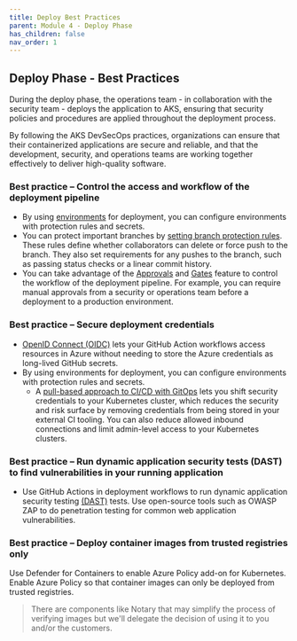 ```yaml
---
title: Deploy Best Practices
parent: Module 4 - Deploy Phase
has_children: false
nav_order: 1
---
```


## Deploy Phase - Best Practices
During the deploy phase, the operations team - in collaboration with the security team - deploys the application to AKS, ensuring that security policies and procedures are applied throughout the deployment process.

By following the AKS DevSecOps practices, organizations can ensure that their containerized applications are secure and reliable, and that the development, security, and operations teams are working together effectively to deliver high-quality software.


### **Best practice – Control the access and workflow of the deployment pipeline**
- By using [environments](https://docs.github.com/actions/deployment/targeting-different-environments/using-environments-for-deployment) for deployment, you can configure environments with protection rules and secrets.
- You can protect important branches by [setting branch protection rules](https://docs.github.com/repositories/configuring-branches-and-merges-in-your-repository/defining-the-mergeability-of-pull-requests/about-protected-branches). These rules define whether collaborators can delete or force push to the branch. They also set requirements for any pushes to the branch, such as passing status checks or a linear commit history.
- You can take advantage of the [Approvals](https://docs.github.com/actions/managing-workflow-runs/reviewing-deployments) and [Gates](https://learn.microsoft.com/en-us/azure/devops/pipelines/release/deploy-using-approvals?view=azure-devops) feature to control the workflow of the deployment pipeline. For example, you can require manual approvals from a security or operations team before a deployment to a production environment.

###  **Best practice – Secure deployment credentials**
- [OpenID Connect (OIDC)](https://docs.github.com/actions/deployment/security-hardening-your-deployments/configuring-openid-connect-in-azure) lets your GitHub Action workflows access resources in Azure without needing to store the Azure credentials as long-lived GitHub secrets.
- By using environments for deployment, you can configure environments with protection rules and secrets.
    - A [pull-based approach to CI/CD with GitOps](https://learn.microsoft.com/en-us/azure/architecture/example-scenario/apps/devops-with-aks) lets you shift security credentials to your Kubernetes cluster, which reduces the security and risk surface by removing credentials from being stored in your external CI tooling. You can also reduce allowed inbound connections and limit admin-level access to your Kubernetes clusters.

### **Best practice – Run dynamic application security tests (DAST) to find vulnerabilities in your running application**
- Use GitHub Actions in deployment workflows to run dynamic application security testing [(DAST)](https://github.com/marketplace?category=testing&type=actions&query=) tests.
Use open-source tools such as OWASP ZAP to do penetration testing for common web application vulnerabilities.

### **Best practice – Deploy container images from trusted registries only**
Use Defender for Containers to enable Azure Policy add-on for Kubernetes.
Enable Azure Policy so that container images can only be deployed from trusted registries.

> There are components like Notary that may simplify the process of verifying images but we'll delegate the decision of using it to you and/or the customers.  




